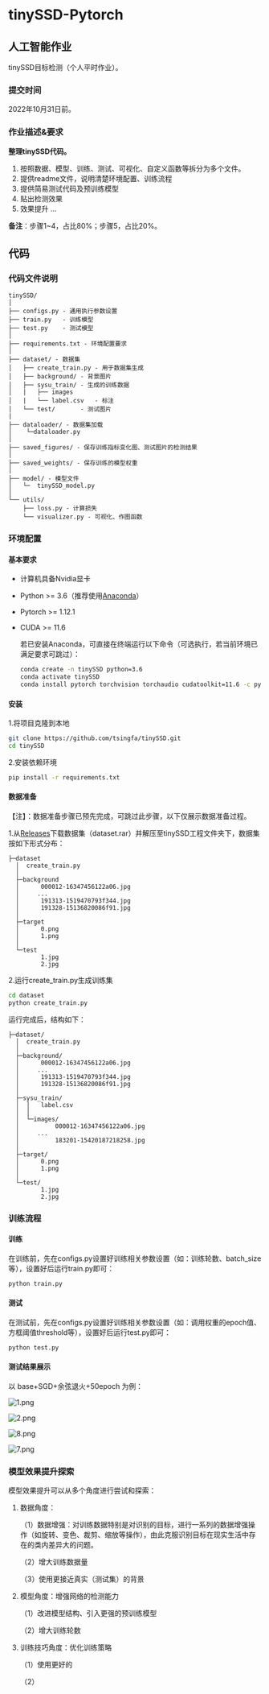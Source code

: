 # tinySSD-Pytorch

## 人工智能作业

tinySSD目标检测（个人平时作业）。

### 提交时间

2022年10月31日前。

### 作业描述&要求

**整理tinySSD代码。**

1. 按照数据、模型、训练、测试、可视化、自定义函数等拆分为多个文件。
2. 提供readme文件，说明清楚环境配置、训练流程
3. 提供简易测试代码及预训练模型
4. 贴出检测效果
5. 效果提升 …

**备注**：步骤1~4，占比80%；步骤5，占比20%。





## 代码

### 代码文件说明

```
tinySSD/
│
├── configs.py - 通用执行参数设置
├── train.py   - 训练模型
├── test.py    - 测试模型
│
├── requirements.txt - 环境配置要求
│
├── dataset/ - 数据集
│   ├── create_train.py - 用于数据集生成
│   ├── background/	- 背景图片
│   ├── sysu_train/	- 生成的训练数据
│   |	├── images
│   |	└── label.csv	- 标注
│   └── test/		- 测试图片
|
├── dataloader/ - 数据集加载
│    └─dataloader.py 
│
├── saved_figures/ - 保存训练指标变化图、测试图片的检测结果
│
├── saved_weights/ - 保存训练的模型权重
│
├── model/ - 模型文件
│   └─  tinySSD_model.py 
│   
└── utils/ 
    ├── loss.py - 计算损失
    └── visualizer.py - 可视化、作图函数
```



### 环境配置

#### 基本要求

- 计算机具备Nvidia显卡

- Python >= 3.6（推荐使用[Anaconda](https://www.anaconda.com/products/distribution)）

- Pytorch >= 1.12.1

- CUDA >= 11.6

  若已安装Anaconda，可直接在终端运行以下命令（可选执行，若当前环境已满足要求可跳过）：

  ```bash
  conda create -n tinySSD python=3.6
  conda activate tinySSD
  conda install pytorch torchvision torchaudio cudatoolkit=11.6 -c pytorch -c conda-forge
  ```

#### 安装

1.将项目克隆到本地

```bash
git clone https://github.com/tsingfa/tinySSD.git
cd tinySSD
```

2.安装依赖环境

```bash
pip install -r requirements.txt
```

#### 数据准备

【注】：数据准备步骤已预先完成，可跳过此步骤，以下仅展示数据准备过程。

1.从[Releases]()下载数据集（dataset.rar）并解压至tinySSD工程文件夹下，数据集按如下形式分布：

```
├─dataset
  │  create_train.py
  │  
  ├─background
  │      000012-16347456122a06.jpg
  │	    ...
  │      191313-1519470793f344.jpg
  │      191328-15136820086f91.jpg
  │          
  ├─target
  │      0.png
  │      1.png
  │      
  └─test
         1.jpg
         2.jpg
```

2.运行create_train.py生成训练集

```bash
cd dataset
python create_train.py
```

运行完成后，结构如下：

```
├─dataset/
  │  create_train.py
  │  
  ├─background/
  │      000012-16347456122a06.jpg
  │	    ...
  │      191313-1519470793f344.jpg
  │      191328-15136820086f91.jpg
  │      
  ├─sysu_train/
  │  │	 label.csv
  │  │  
  │  └─images/
  │          000012-16347456122a06.jpg
  │		...
  │          183201-15420187218258.jpg
  │          
  ├─target/
  │      0.png
  │      1.png
  │      
  └─test/
         1.jpg
         2.jpg
```


### 训练流程

#### 训练

在训练前，先在configs.py设置好训练相关参数设置（如：训练轮数、batch_size等），设置好后运行train.py即可：

```bash
python train.py
```



#### 测试

在测试前，先在configs.py设置好训练相关参数设置（如：调用权重的epoch值、方框阈值threshold等），设置好后运行test.py即可：

```bash
python test.py
```

#### 测试结果展示

以 base+SGD+余弦退火+50epoch 为例：

![1.png](https://s2.loli.net/2022/10/31/68bfL3qUWwNClJ4.png)



![2.png](https://s2.loli.net/2022/10/31/kWqsZerICn7TtNE.png)

![8.png](https://s2.loli.net/2022/10/31/mdgjCRZG63pYklc.png)

![7.png](https://s2.loli.net/2022/10/31/DBAgVv4P3mNK5XR.png)

### 模型效果提升探索

模型效果提升可以从多个角度进行尝试和探索：

1. 数据角度：

   （1）数据增强：对训练数据特别是对识别的目标，进行一系列的数据增强操作（如旋转、变色、裁剪、缩放等操作），由此克服识别目标在现实生活中存在的类内差异大的问题。

   （2）增大训练数据量

   （3）使用更接近真实（测试集）的背景

2. 模型角度：增强网络的检测能力

   （1）改进模型结构、引入更强的预训练模型

   （2）增大训练轮数

3. 训练技巧角度：优化训练策略

   （1）使用更好的

   （2）
